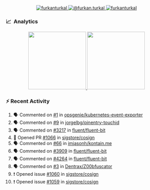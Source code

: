 <p align="center">
  <a href="https://linkedin.com/in/furkanturkal" target="blank">
    <img src="https://img.shields.io/badge/linkedin-%230077B5.svg?&style=for-the-badge&logo=linkedin&logoColor=white" alt="furkanturkal" />
  </a>
  <a href="https://medium.com/@furkan.turkal" target="blank">
    <img src="https://img.shields.io/badge/medium-%2312100E.svg?&style=for-the-badge&logo=medium&logoColor=white" alt="@furkan.turkal" />
  </a>
  <a href="https://twitter.com/furkanturkaI" target="blank">
    <img src="https://img.shields.io/badge/Twitter-1DA1F2?style=for-the-badge&logo=twitter&logoColor=white" alt="furkanturkaI" />
  </a>
</p>

### 📈 &nbsp;Analytics

<p align="center">
  <a href="https://github.com/bufgix">
    <img height="180em" src="https://github-readme-stats-eight-theta.vercel.app/api?username=Dentrax&show_icons=true&theme=algolia&include_all_commits=true&count_private=true&line_height=26"/>
    <img height="180em" src="https://github-readme-stats-eight-theta.vercel.app/api/top-langs/?username=Dentrax&layout=compact&langs_count=8&theme=algolia&line_height=26"/>
  </a>
</p>

### :zap: Recent Activity

<!--START_SECTION:activity-->
1. 🗣 Commented on [#1](https://github.com/opsgenie/kubernetes-event-exporter/issues/1) in [opsgenie/kubernetes-event-exporter](https://github.com/opsgenie/kubernetes-event-exporter)
2. 🗣 Commented on [#9](https://github.com/jorgelbg/pinentry-touchid/issues/9) in [jorgelbg/pinentry-touchid](https://github.com/jorgelbg/pinentry-touchid)
3. 🗣 Commented on [#3217](https://github.com/fluent/fluent-bit/issues/3217) in [fluent/fluent-bit](https://github.com/fluent/fluent-bit)
4. 💪 Opened PR [#1066](https://github.com/sigstore/cosign/pull/1066) in [sigstore/cosign](https://github.com/sigstore/cosign)
5. 🗣 Commented on [#66](https://github.com/imjasonh/kontain.me/issues/66) in [imjasonh/kontain.me](https://github.com/imjasonh/kontain.me)
6. 🗣 Commented on [#3909](https://github.com/fluent/fluent-bit/issues/3909) in [fluent/fluent-bit](https://github.com/fluent/fluent-bit)
7. 🗣 Commented on [#4264](https://github.com/fluent/fluent-bit/issues/4264) in [fluent/fluent-bit](https://github.com/fluent/fluent-bit)
8. 🗣 Commented on [#3](https://github.com/Dentrax/Z00bfuscator/issues/3) in [Dentrax/Z00bfuscator](https://github.com/Dentrax/Z00bfuscator)
9. ❗️ Opened issue [#1060](https://github.com/sigstore/cosign/issues/1060) in [sigstore/cosign](https://github.com/sigstore/cosign)
10. ❗️ Opened issue [#1059](https://github.com/sigstore/cosign/issues/1059) in [sigstore/cosign](https://github.com/sigstore/cosign)
<!--END_SECTION:activity-->
